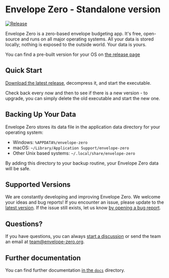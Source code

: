 # Envelope Zero - Standalone version

[![Release](https://img.shields.io/github/release/envelope-zero/standalone.svg?style=flat-square)](https://github.com/envelope-zero/standalone/releases/latest)

Envelope Zero is a zero-based envelope budgeting app. It's free, open-source and runs on all major operating systems.
All your data is stored locally; nothing is exposed to the outside world. Your data is yours.

You can find a pre-built version for your OS on [the release page](https://github.com/envelope-zero/standalone/releases)

## Quick Start

[Download the latest release](https://github.com/envelope-zero/standalone/releases/latest), decompress it, and start the executable.

Check back every now and then to see if there is a new version - to upgrade, you can simply delete the old executable and start the new one.

## Backing Up Your Data

Envelope Zero stores its data file in the application data directory for your operating system:

- Windows: `%APPDATA%/envelope-zero`
- macOS: `~/Library/Application Support/envelope-zero`
- Other Unix based systems: `~/.local/share/envelope-zero`

By adding this directory to your backup routine, your Envelope Zero data will be safe.

## Supported Versions

We are constantly developing and improving Envelope Zero.
We welcome your ideas and bug reports! If you encounter an issue, please update to the [latest version](https://github.com/envelope-zero/standalone/releases/latest).
If the issue still exists, let us know [by opening a bug report](https://github.com/envelope-zero/standalone/issues/new?assignees=&labels=bug&projects=&template=bug_report.md&title=).

## Questions?

If you have questions, you can always [start a discussion](https://github.com/orgs/envelope-zero/discussions) or send the team an email at team@envelope-zero.org.

## Further documentation

You can find further documentation [in the `docs`](docs/index.md) directory.
